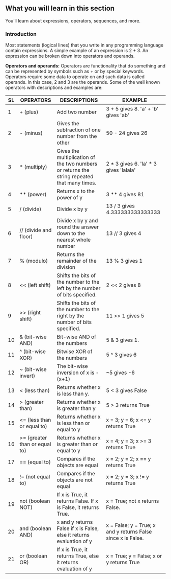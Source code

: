 ## What you will learn in this section
You’ll learn about expressions, operators, sequences, and more.

### Introduction
Most statements (logical lines) that you write in any programming language contain expressions. A simple example of an expression is 2 + 3. An expression can be broken down into operators and operands.

**Operators and operands:** Operators are functionality that do something and can be represented by symbols such as + or by special keywords. Operators require some data to operate on and such data is called operands. In this case, 2 and 3 are the operands. Some of the well known operators with descriptions and examples are:

SL | OPERATORS | DESCRIPTIONS | EXAMPLE
--------------- | ------------ | ------------- | ----------------
1 | + (plus) | Add two number | 3 + 5 gives 8. 'a' + 'b' gives 'ab'
2 | - (minus) | Gives the subtraction of one number from the other | 50 - 24 gives 26
3 | * (multiply) | Gives the multiplication of the two numbers or returns the string repeated that many times. | 2 * 3 gives 6. 'la' * 3 gives 'lalala'
4 | ** (power) | Returns x to the power of y | 3 ** 4 gives 81
5 | / (divide) | Divide x by y | 13 / 3 gives 4.333333333333333
6 | // (divide and floor) | Divide x by y and round the answer down to the nearest whole number | 13 // 3 gives 4
7 | % (modulo) | Returns the remainder of the division | 13 % 3 gives 1
8 | << (left shift) | Shifts the bits of the number to the left by the number of bits specified. | 2 << 2 gives 8
9 | >> (right shift) | Shifts the bits of the number to the right by the number of bits specified. | 11 >> 1 gives 5
10 | & (bit-wise AND) | Bit-wise AND of the numbers | 5 & 3 gives 1.
11 | ^ (bit-wise XOR) | Bitwise XOR of the numbers | 5 ^ 3 gives 6
12 | ~ (bit-wise invert) | The bit-wise inversion of x is -(x+1) | ~5 gives -6
13 | < (less than) | Returns whether x is less than y. | 5 < 3 gives False
14 | > (greater than) | Returns whether x is greater than y | 5 > 3 returns True
15 | <= (less than or equal to) | Returns whether x is less than or equal to y | x = 3; y = 6; x <= y returns True
16 | >= (greater than or equal to) | Returns whether x is greater than or equal to y | x = 4; y = 3; x >= 3 returns True
17 | == (equal to) | Compares if the objects are equal | x = 2; y = 2; x == y returns True
18 | != (not equal to) | Compares if the objects are not equal | x = 2; y = 3; x != y returns True
19 | not (boolean NOT) | If x is True, it returns False. If x is False, it returns True. | x = True; not x returns False.
20 | and (boolean AND) | x and y returns False if x is False, else it returns evaluation of y | x = False; y = True; x and y returns False since x is False.
21 | or (boolean OR) | If x is True, it returns True, else it returns evaluation of y | x = True; y = False; x or y returns True
